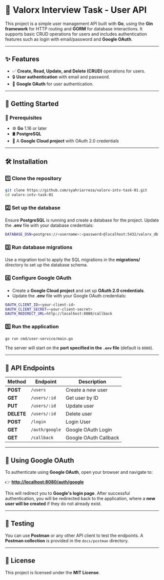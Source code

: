 # 🚀 Valorx Interview Task - User API

This project is a simple user management API built with **Go**, using the **Gin framework** for HTTP routing and **GORM** for database interactions. It supports basic CRUD operations for users and includes authentication features such as login with email/password and **Google OAuth**.

---

## ✨ Features
- ✅ **Create, Read, Update, and Delete (CRUD)** operations for users.
- 🔒 **User authentication** with email and password.
- 🔑 **Google OAuth** for user authentication.

---

## 🏁 Getting Started

### 📌 Prerequisites
- ⚙️ **Go** 1.16 or later
- 🛢️ **PostgreSQL**
- 🔑 A **Google Cloud project** with OAuth 2.0 credentials

---

## 🛠️ Installation

### 1️⃣ Clone the repository
```bash
git clone https://github.com/syahriarreza/valorx-intv-task-01.git
cd valorx-intv-task-01
```

### 2️⃣ Set up the database
Ensure **PostgreSQL** is running and create a database for the project. Update the **.env** file with your database credentials:
```bash
DATABASE_DSN=postgres://<username>:<password>@localhost:5432/valorx_db?sslmode=disable
```

### 3️⃣ Run database migrations
Use a migration tool to apply the SQL migrations in the **migrations/** directory to set up the database schema.

### 4️⃣ Configure Google OAuth
- Create a **Google Cloud project** and set up **OAuth 2.0 credentials**.
- Update the **.env** file with your Google OAuth credentials:
```bash
OAUTH_CLIENT_ID=<your-client-id>
OAUTH_CLIENT_SECRET=<your-client-secret>
OAUTH_REDIRECT_URL=http://localhost:8080/callback
```

### 5️⃣ Run the application
```bash
go run cmd/user-service/main.go
```
The server will start on the **port specified in the `.env` file** (default is `8080`).

---

## 📡 API Endpoints

| Method  | Endpoint         | Description          |
|---------|-----------------|----------------------|
| **POST** | `/users`        | Create a new user   |
| **GET**  | `/users/:id`    | Get user by ID      |
| **PUT**  | `/users/:id`    | Update user         |
| **DELETE** | `/users/:id` | Delete user         |
| **POST** | `/login`        | Login User         |
| **GET**  | `/auth/google`  | Google OAuth Login |
| **GET**  | `/callback`     | Google OAuth Callback |

---

## 🔑 Using Google OAuth

To authenticate using **Google OAuth**, open your browser and navigate to:

👉 **[http://localhost:8080/auth/google](http://localhost:8080/auth/google)**

This will redirect you to **Google's login page**. After successful authentication, you will be redirected back to the application, where a **new user will be created** if they do not already exist.

---

## 🧪 Testing

You can use **Postman** or any other API client to test the endpoints. A **Postman collection** is provided in the `docs/postman` directory.

---

## 📜 License

This project is licensed under the **MIT License**.

